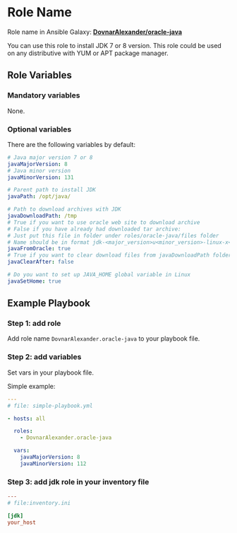 Role Name
=========

Role name in Ansible Galaxy: **[DovnarAlexander/oracle-java](https://galaxy.ansible.com/DovnarAlexander/oracle-java)**

You can use this role to install JDK 7 or 8 version.
This role could be used on any distributive with YUM or APT package manager.

Role Variables
--------------
### Mandatory variables

None.

### Optional variables

There are the following variables by default:

```yaml
# Java major version 7 or 8
javaMajorVersion: 8
# Java minor version
javaMinorVersion: 131

# Parent path to install JDK
javaPath: /opt/java/

# Path to download archives with JDK
javaDownloadPath: /tmp
# True if you want to use oracle web site to download archive
# False if you have already had downloaded tar archive:
# Just put this file in folder under roles/oracle-java/files folder
# Name should be in format jdk-<major_version>u<minor_version>-linux-x<64_or_86>.tar.gz
javaFromOracle: true
# True if you want to clear download files from javaDownloadPath folder
javaClearAfter: false

# Do you want to set up JAVA_HOME global variable in Linux
javaSetHome: true
```

Example Playbook
----------------

### Step 1: add role

Add role name `DovnarAlexander.oracle-java` to your playbook file.

### Step 2: add variables

Set vars in your playbook file.

Simple example:

```yaml
---
# file: simple-playbook.yml

- hosts: all

  roles:
    - DovnarAlexander.oracle-java

  vars:
    javaMajorVersion: 8
    javaMinorVersion: 112
```

### Step 3: add jdk role in your inventory file

```ini
---
# file:inventory.ini

[jdk]
your_host
```